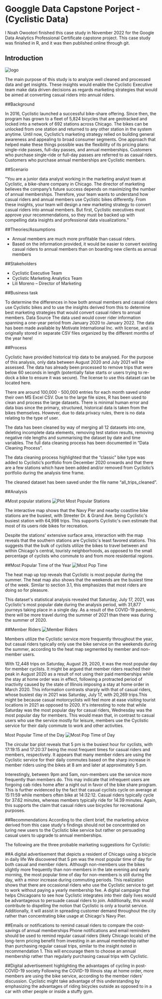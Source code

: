 # Googgle Data Capstone Porject - (Cyclistic Data)
I Noah Owootori finished this case study in November 2022 for the Google Data Analytics Professional Certificate capstone project. This case study was finished in R, and it was then published online through git.


## Introduction
 
 ![logo](data_viz/logo.jpeg)
 
The main purpose of this study is to analyze well cleaned and processed data and get insights. These insights would enable the Cyclistic Executive team make data driven decisions as regards marketing strategies that would be aimed at converting casual riders into annual riders.

##Background

In 2016, Cyclistic launched a successful bike-share offering. Since then, the program has grown to a fleet of 5,824 bicycles that are geotracked and locked into a network of 692 stations across Chicago. The bikes can be unlocked from one station and returned to any other station in the system anytime. Until now, Cyclistic’s marketing strategy relied on building general awareness and appealing to broad consumer segments. One approach that helped make these things possible was the flexibility of its pricing plans: single-ride passes, full-day passes, and annual memberships. Customers who purchase single-ride or full-day passes are referred to as casual riders. Customers who purchase annual memberships are Cyclistic members.

##Scenario

“You are a junior data analyst working in the marketing analyst team at Cyclistic, a bike-share company in Chicago. The director of marketing believes the company’s future success depends on maximizing the number of annual memberships. Therefore, your team wants to understand how casual riders and annual members use Cyclistic bikes differently. From these insights, your team will design a new marketing strategy to convert casual riders into annual members. But first, Cyclistic executives must approve your recommendations, so they must be backed up with compelling data insights and professional data visualizations.”

##Theories/Assumptions

*	Annual members are much more profitable than casual riders.
*	Based on the information provided, it would be easier to convert existing casual riders to annual members than on boarding new clients as annual members

##Stakeholders

*	Cyclistic Executive Team
*	Cyclistic Marketing Analytics Team
*	Lili Moreno – Director of Marketing

##Business task

To determine the differences in how both annual members and casual riders use Cyclistic bikes and to use the insights derived from this to determine best marketing strategies that would convert casual riders to annual members.
Data Source
The data used would cover rider information spanning a one-year period from January 2020 to January 2022.
The data has been made available by Motivate International Inc. with license, and is originally stored in separate CSV files organized by the different months of the year here!

##Process

Cyclistic have provided historical trip data to be analysed. For the purpose of this analysis, only data between August 2020 and July 2021 will be assessed. The data has already been processed to remove trips that were below 60 seconds in length (potentially false starts or users trying to re-dock a bike to ensure it was secure). The license to use this dataset can be located here.

There are around 100,000 - 500,000 entries for each month saved under their own MS Excel CSV. Due to the large file sizes, R has been used to clean and process the large datasets. There is minimal human error and data bias since the primary, structured, historical data is taken from the bikes themselves. However, due to data privacy rules, there is no data relating to the type of user.

The data has been cleaned by way of merging all 12 datasets into one, deleting incomplete data elements, removing test station results, removing negative ride lengths and summarising the dataset by date and time variables. The full data cleaning process has been documented in “Data Cleaning Process”.

The data cleaning process highlighted that the “classic” bike type was added to Cyclistic’s portfolio from December 2020 onwards and that there are a few stations which have been added and/or removed from Cyclistic’s portfolio during the analysis time frame.

The cleaned dataset has been saved under the file name “all_trips_cleaned”.

##Analysis

#Most popular stations
![Plot Most Popular Stations](https://github.com/xerowphyte/github.io/blob/main/Data%20Viz/Rplot.png)

The interactive map shows that the Navy Pier and nearby coastline bike stations are the busiest, with Streeter Dr. & Grand Ave. being Cyclistic's busiest station with 64,998 trips. This supports Cyclistic's own estimate that most of its users ride bikes for recreation.

Despite the stations' extensive surface area, interaction with the map reveals that the southern stations are Cyclistic's least favored stations. This suggests that the bulk of cyclists utilize the bikes to travel between and within Chicago's central, touristy neighborhoods, as opposed to the small percentage of cyclists who commute to and from more residential regions.

##Most Popular Time of the Year
![Most Pop Time](https://github.com/xerowphyte/github.io/blob/main/Data%20Viz/Rplot01.png)

The heat map up top reveals that Cyclistic is most popular during the summer. The heat map also shows that the weekends are the busiest time of the week. Similar to section 3.1, this emphasizes that most riders are doing so for pleasure.

This dataset's statistical analysis revealed that Saturday, July 17, 2021, was Cyclistic's most popular date during the analysis period, with 31,877 journeys taking place in a single day. As a result of the COVID-19 pandemic, there will be more travel during the summer of 2021 than there was during the summer of 2020.

##Member Riders
![Member Riders](https://github.com/xerowphyte/github.io/blob/main/Data%20Viz/Rplot03.png)

Members utilize the Cyclistic service more frequently throughout the year, but casual riders typically only use the bike service on the weekends during the summer, according to the heat map segmented by member and non-member users.

With 12,448 trips on Saturday, August 29, 2020, it was the most popular day for member cyclists. It might be argued that member riders reached their peak in August 2020 as a result of not using their paid memberships while the stay at home order was in effect, following a protracted period of inactivity caused by the state of Illinois imposing a stay at home order in March 2020. This information contrasts sharply with that of casual riders, whose busiest day in 2021 was Saturday, July 17, with 20,269 trips.This might be because casual motorcyclists will feel more at ease visiting tourist locations in 2021 as opposed to 2020. It's interesting to note that while Saturday was the most popular day for casual riders, Wednesday was the most popular day for members. This would mean that, in contrast to casual users who use the service mostly for leisure, members use the Cyclistic service for their daily commute to work and other activities.

Most Popular Time of the Day
![Most Pop Time of Day](https://github.com/xerowphyte/github.io/blob/main/Data%20Viz/Rplot04.png)

The circular bar plot reveals that 5 pm is the busiest hour for cyclists, with 17:19:15 and 17:20:37 being the most frequent times for casual riders and members, respectively. It appears that many member riders are using the Cyclistic service for their daily commutes based on the sharp increase in member riders using the bikes at 8 am and later at approximately 5 pm.

Interestingly, between 9pm and 5am, non-members use the service more frequently than members do. This may indicate that infrequent users are forgoing cab rides home after a night out in favor of the bike share program. This is further evidenced by the fact that casual cyclists cycle on average at 15:11:59 while members often bike at 14:32:12. Casual riders typically cycle for 37.62 minutes, whereas members typically ride for 14.39 minutes. Again, this supports the claim that casual riders use bicycles for recreational purposes.

##Recommendations
According to the client brief, the marketing advice derived from this case study's findings should not be concentrated on luring new users to the Cyclistic bike service but rather on persuading casual users to upgrade to annual memberships.

The following are the three probable marketing suggestions for Cyclistic:

##A digital advertisement that depicts a resident of Chicago using a bicycle in daily life
We discovered that 5 pm was the most popular time of day for both casual and member riders. Although non-members use the bikes slightly more frequently than non-members in the late evening and early morning, the most popular time of day for non-members is still during the day, with a minor increase during commuting periods. This realization shows that there are occasional riders who use the Cyclistic service to get to work without paying a yearly membership fee. A digital campaign that helps Chicagoans to see how Cyclistic integrates into their daily lives would be advantageous to persuade casual riders to join. Additionally, this would contribute to dispelling the notion that Cyclistic is only a tourist service. Additionally, it will assist in spreading customer demand throughout the city rather than concentrating bike usage at Chicago's Navy Pier.

##Emails or notifications to remind casual riders to compare the cost-savings of annual memberships
Phone notifications and email reminders should be used to remind regular casual riders (likely Chicago locals) of the long-term pricing benefit from investing in an annual membership rather than purchasing regular casual trips, similar to the insight noted in recommendation 1. This will encourage them to choose an annual membership rather than regularly purchasing casual trips with Cyclistic.

##Digital advertisement highlighting the advantages of cycling in post-COVID-19 society
Following the COVID-19 Illinois stay at home order, more members are using the bike service, according to the member riders' discussion. Cyclistic might take advantage of this understanding by emphasizing the advantages of riding bicycles outside as opposed to in a car with other people or inside a stuffy gym.
